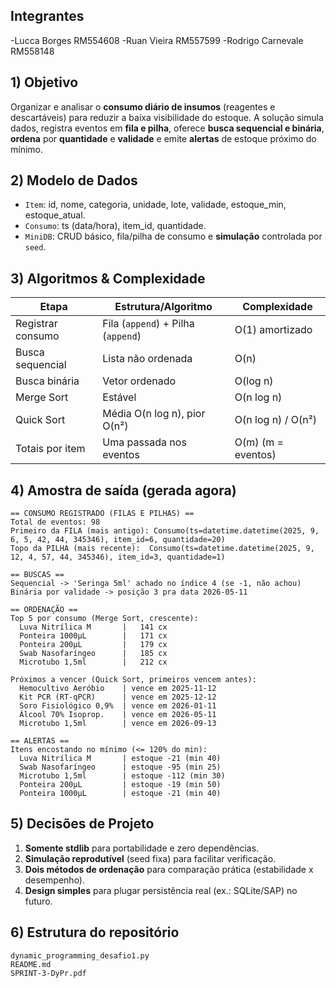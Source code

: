 ## Integrantes
-Lucca Borges RM554608
-Ruan Vieira RM557599
-Rodrigo Carnevale RM558148

## 1) Objetivo
Organizar e analisar o **consumo diário de insumos** (reagentes e descartáveis) para reduzir a
baixa visibilidade do estoque. A solução simula dados, registra eventos em **fila e pilha**,
oferece **busca sequencial e binária**, **ordena** por **quantidade** e **validade** e emite
**alertas** de estoque próximo do mínimo.


## 2) Modelo de Dados
- `Item`: id, nome, categoria, unidade, lote, validade, estoque_min, estoque_atual.
- `Consumo`: ts (data/hora), item_id, quantidade.
- `MiniDB`: CRUD básico, fila/pilha de consumo e **simulação** controlada por `seed`.

## 3) Algoritmos & Complexidade
| Etapa | Estrutura/Algoritmo | Complexidade |
|---|---|---|
| Registrar consumo | Fila (`append`) + Pilha (`append`) | O(1) amortizado |
| Busca sequencial | Lista não ordenada | O(n) |
| Busca binária | Vetor ordenado | O(log n) |
| Merge Sort | Estável | O(n log n) |
| Quick Sort | Média O(n log n), pior O(n²) | O(n log n) / O(n²) |
| Totais por item | Uma passada nos eventos | O(m) (m = eventos) |

## 4) Amostra de saída (gerada agora)
```
== CONSUMO REGISTRADO (FILAS E PILHAS) ==
Total de eventos: 98
Primeiro da FILA (mais antigo): Consumo(ts=datetime.datetime(2025, 9, 6, 5, 42, 44, 345346), item_id=6, quantidade=20)
Topo da PILHA (mais recente):  Consumo(ts=datetime.datetime(2025, 9, 12, 4, 57, 44, 345346), item_id=3, quantidade=1)

== BUSCAS ==
Sequencial -> 'Seringa 5ml' achado no índice 4 (se -1, não achou)
Binária por validade -> posição 3 pra data 2026-05-11

== ORDENAÇÃO ==
Top 5 por consumo (Merge Sort, crescente):
  Luva Nitrílica M       |   141 cx
  Ponteira 1000µL        |   171 cx
  Ponteira 200µL         |   179 cx
  Swab Nasofaríngeo      |   185 cx
  Microtubo 1,5ml        |   212 cx

Próximos a vencer (Quick Sort, primeiros vencem antes):
  Hemocultivo Aeróbio    | vence em 2025-11-12
  Kit PCR (RT‑qPCR)      | vence em 2025-12-12
  Soro Fisiológico 0,9%  | vence em 2026-01-11
  Álcool 70% Isoprop.    | vence em 2026-05-11
  Microtubo 1,5ml        | vence em 2026-09-13

== ALERTAS ==
Itens encostando no mínimo (<= 120% do min):
  Luva Nitrílica M       | estoque -21 (min 40)
  Swab Nasofaríngeo      | estoque -95 (min 25)
  Microtubo 1,5ml        | estoque -112 (min 30)
  Ponteira 200µL         | estoque -19 (min 50)
  Ponteira 1000µL        | estoque -21 (min 40)
```

## 5) Decisões de Projeto
1. **Somente stdlib** para portabilidade e zero dependências.
2. **Simulação reprodutível** (seed fixa) para facilitar verificação.
3. **Dois métodos de ordenação** para comparação prática (estabilidade x desempenho).
4. **Design simples** para plugar persistência real (ex.: SQLite/SAP) no futuro.


## 6) Estrutura do repositório
```
dynamic_programming_desafio1.py   
README.md
SPRINT-3-DyPr.pdf                         
```
